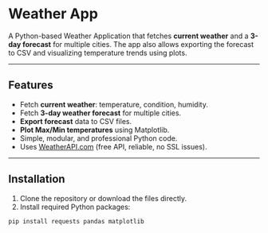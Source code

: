 # Weather App

A Python-based Weather Application that fetches **current weather** and a **3-day forecast** for multiple cities. The app also allows exporting the forecast to CSV and visualizing temperature trends using plots.

---

## Features

- Fetch **current weather**: temperature, condition, humidity.  
- Fetch **3-day weather forecast** for multiple cities.  
- **Export forecast** data to CSV files.  
- **Plot Max/Min temperatures** using Matplotlib.  
- Simple, modular, and professional Python code.  
- Uses [WeatherAPI.com](https://www.weatherapi.com/) (free API, reliable, no SSL issues).  

---

## Installation

1. Clone the repository or download the files directly.  
2. Install required Python packages:

```bash
pip install requests pandas matplotlib
